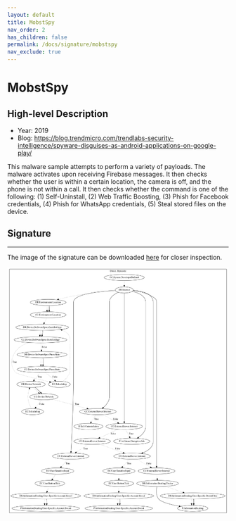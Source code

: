 ```yaml
---
layout: default
title: MobstSpy
nav_order: 2
has_children: false
permalink: /docs/signature/mobstspy
nav_exclude: true
---
```


# MobstSpy

## High-level Description

* Year: 2019
* Blog: https://blog.trendmicro.com/trendlabs-security-intelligence/spyware-disguises-as-android-applications-on-google-play/

This malware sample attempts to perform a variety of payloads. The malware activates upon receiving Firebase messages. It then checks whether the user is within a certain location, the camera is off, and the phone is not within a call. It then checks whether the command is one of the following: (1) Self-Uninstall, (2) Web Traffic Boosting, (3) Phish for Facebook credentials, (4) Phish for WhatsApp credentials, (5) Steal stored files on the device.

## Signature
---

The image of the signature can be downloaded [here](../../img/signatures/MobstSpy.png) for closer inspection.

![](../../img/signatures/MobstSpy.png)
